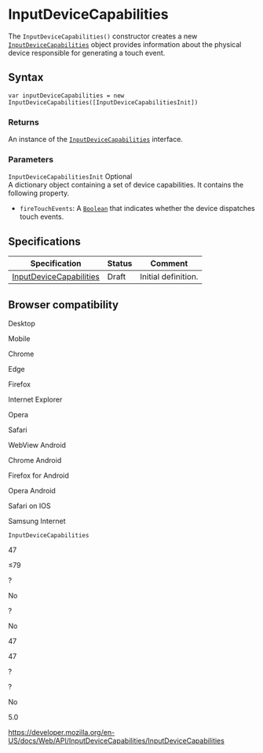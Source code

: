 # InputDeviceCapabilities

The `InputDeviceCapabilities()` constructor creates a new [`InputDeviceCapabilities`](../inputdevicecapabilities) object provides information about the physical device responsible for generating a touch event.

## Syntax

    var inputDeviceCapabilities = new InputDeviceCapabilities([InputDeviceCapabilitiesInit])

### Returns

An instance of the [`InputDeviceCapabilities`](../inputdevicecapabilities) interface.

### Parameters

`InputDeviceCapabilitiesInit` <span class="badge inline optional">Optional</span>  
A dictionary object containing a set of device capabilities. It contains the following property.

- `fireTouchEvents`: A [`Boolean`](https://developer.mozilla.org/en-US/docs/Web/JavaScript/Reference/Global_Objects/Boolean) that indicates whether the device dispatches touch events.

## Specifications

<table><thead><tr class="header"><th>Specification</th><th>Status</th><th>Comment</th></tr></thead><tbody><tr class="odd"><td><a href="https://wicg.github.io/InputDeviceCapabilities/">InputDeviceCapabilities</a></td><td><span class="spec-draft">Draft</span></td><td>Initial definition.</td></tr></tbody></table>

## Browser compatibility

Desktop

Mobile

Chrome

Edge

Firefox

Internet Explorer

Opera

Safari

WebView Android

Chrome Android

Firefox for Android

Opera Android

Safari on IOS

Samsung Internet

`InputDeviceCapabilities`

47

≤79

?

No

?

No

47

47

?

?

No

5.0

<a href="https://developer.mozilla.org/en-US/docs/Web/API/InputDeviceCapabilities/InputDeviceCapabilities" class="_attribution-link">https://developer.mozilla.org/en-US/docs/Web/API/InputDeviceCapabilities/InputDeviceCapabilities</a>
